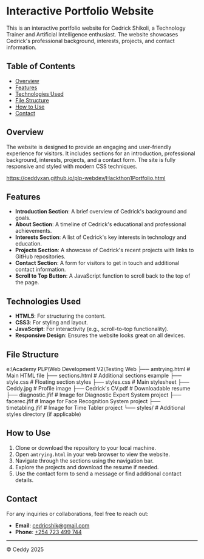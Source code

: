 # Interactive Portfolio Website

This is an interactive portfolio website for Cedrick Shikoli, a Technology Trainer and Artificial Intelligence enthusiast. The website showcases Cedrick's professional background, interests, projects, and contact information.

## Table of Contents

- [Overview](#overview)
- [Features](#features)
- [Technologies Used](#technologies-used)
- [File Structure](#file-structure)
- [How to Use](#how-to-use)
- [Contact](#contact)

## Overview

The website is designed to provide an engaging and user-friendly experience for visitors. It includes sections for an introduction, professional background, interests, projects, and a contact form. The site is fully responsive and styled with modern CSS techniques.

https://ceddyxan.github.io/plp-webdev/Hackthon1Portfolio.html

## Features

- **Introduction Section**: A brief overview of Cedrick's background and goals.
- **About Section**: A timeline of Cedrick's educational and professional achievements.
- **Interests Section**: A list of Cedrick's key interests in technology and education.
- **Projects Section**: A showcase of Cedrick's recent projects with links to GitHub repositories.
- **Contact Section**: A form for visitors to get in touch and additional contact information.
- **Scroll to Top Button**: A JavaScript function to scroll back to the top of the page.

## Technologies Used

- **HTML5**: For structuring the content.
- **CSS3**: For styling and layout.
- **JavaScript**: For interactivity (e.g., scroll-to-top functionality).
- **Responsive Design**: Ensures the website looks great on all devices.

## File Structure
e:\Academy PLP\Web Development V2\Testing Web
├── amtrying.html # Main HTML file ├── sections.html # Additional sections example ├── style.css # Floating section styles ├── styles.css # Main stylesheet ├── Ceddy.jpg # Profile image ├── Cedrick's CV.pdf # Downloadable resume ├── diagnostic.jfif # Image for Diagnostic Expert System project ├── facerec.jfif # Image for Face Recognition System project ├── timetabling.jfif # Image for Time Tabler project └── styles/ # Additional styles directory (if applicable)

## How to Use

1. Clone or download the repository to your local machine.
2. Open `amtrying.html` in your web browser to view the website.
3. Navigate through the sections using the navigation bar.
4. Explore the projects and download the resume if needed.
5. Use the contact form to send a message or find additional contact details.

## Contact

For any inquiries or collaborations, feel free to reach out:

- **Email**: [cedricshik@gmail.com](mailto:cedricshik@gmail.com)
- **Phone**: [+254 723 499 744](tel:+254723499744)

---

© Ceddy 2025
